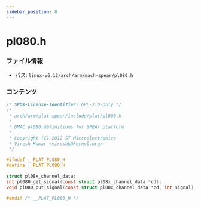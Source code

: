 ```yaml
---
sidebar_position: 8
---
```

# pl080.h

### ファイル情報

- パス: `linux-v6.12/arch/arm/mach-spear/pl080.h`

### コンテンツ

```h
/* SPDX-License-Identifier: GPL-2.0-only */
/*
 * arch/arm/plat-spear/include/plat/pl080.h
 *
 * DMAC pl080 definitions for SPEAr platform
 *
 * Copyright (C) 2012 ST Microelectronics
 * Viresh Kumar <vireshk@kernel.org>
 */

#ifndef __PLAT_PL080_H
#define __PLAT_PL080_H

struct pl08x_channel_data;
int pl080_get_signal(const struct pl08x_channel_data *cd);
void pl080_put_signal(const struct pl08x_channel_data *cd, int signal);

#endif /* __PLAT_PL080_H */

```
